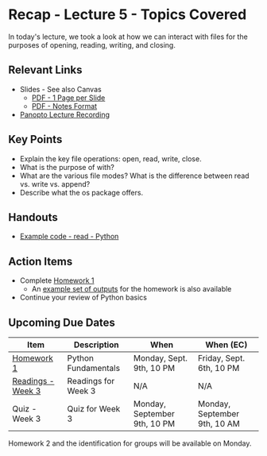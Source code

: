 # Recap - Lecture 5 - Topics Covered

In today's lecture, we took a look at how we can interact with files for the purposes of opening, reading, writing, and closing.  

## Relevant Links

* Slides - See also Canvas
   * [PDF - 1 Page per Slide](https://canvas.nd.edu/files/3944836/download?download_frd=1)
   * [PDF - Notes Format](https://canvas.nd.edu/files/3944837/download?download_frd=1)
* [Panopto Lecture Recording](https://notredame.hosted.panopto.com/Panopto/Pages/Viewer.aspx?id=64e92dbd-8b76-4dfe-b2ab-b1e301113b01)

## Key Points

* Explain the key file operations: open, read, write, close.
* What is the purpose of with?
* What are the various file modes? What is the difference between read vs. write vs. append?
* Describe what the os package offers.

## Handouts

* [Example code - read - Python](ex-read.py)

## Action Items

* Complete [Homework 1](../../hw/hw01/README.md)
   * An [example set of outputs](../../hw/hw01/test.txt) for the homework is also available
* Continue your review of Python basics

## Upcoming Due Dates

| **Item** | **Description** | **When** | **When (EC)** |
|---|---|---|---|
| [Homework 1](../../hw/hw01/README.md) | Python Fundamentals | Monday, Sept. 9th, 10 PM | Friday, Sept. 6th, 10 PM | 
| [Readings - Week 3](../../readings/readings-week02.md) | Readings for Week 3 | N/A | N/A | 
| Quiz - Week 3 | Quiz for Week 3 | Monday, September 9th, 10 PM | Monday, September 9th, 10 AM |

Homework 2 and the identification for groups will be available on Monday.

